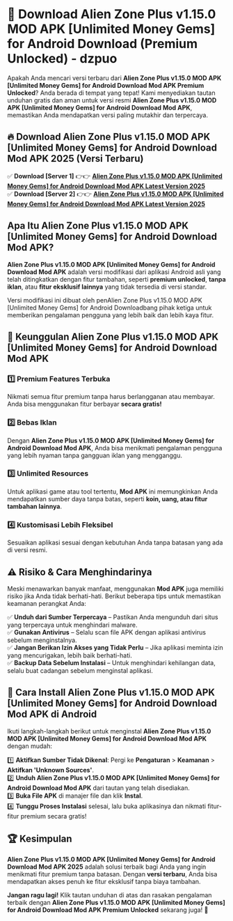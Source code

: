 # 🎯 Download Alien Zone Plus v1.15.0 MOD APK [Unlimited Money Gems] for Android Download (Premium Unlocked) -  dzpuo

Apakah Anda mencari versi terbaru dari **Alien Zone Plus v1.15.0 MOD APK [Unlimited Money Gems] for Android Download Mod APK Premium Unlocked**? Anda berada di tempat yang tepat! Kami menyediakan tautan unduhan gratis dan aman untuk versi resmi **Alien Zone Plus v1.15.0 MOD APK [Unlimited Money Gems] for Android Download Mod APK**, memastikan Anda mendapatkan versi paling mutakhir dan terpercaya.

## 🔥 Download Alien Zone Plus v1.15.0 MOD APK [Unlimited Money Gems] for Android Download Mod APK 2025 (Versi Terbaru)

✅ **Download [Server 1]** 👉👉 [**Alien Zone Plus v1.15.0 MOD APK [Unlimited Money Gems] for Android Download Mod APK Latest Version 2025**](https://momento.my/?title=Alien_Zone_Plus_v1.15.0_MOD_APK_[Unlimited_Money_Gems]_for_Android_Download)  
✅ **Download [Server 2]** 👉👉 [**Alien Zone Plus v1.15.0 MOD APK [Unlimited Money Gems] for Android Download Mod APK Latest Version 2025**](https://momento.my/?title=Alien_Zone_Plus_v1.15.0_MOD_APK_[Unlimited_Money_Gems]_for_Android_Download)  

## Apa Itu Alien Zone Plus v1.15.0 MOD APK [Unlimited Money Gems] for Android Download Mod APK?

**Alien Zone Plus v1.15.0 MOD APK [Unlimited Money Gems] for Android Download Mod APK** adalah versi modifikasi dari aplikasi Android asli yang telah ditingkatkan dengan fitur tambahan, seperti **premium unlocked**, **tanpa iklan**, atau **fitur eksklusif lainnya** yang tidak tersedia di versi standar.

Versi modifikasi ini dibuat oleh penAlien Zone Plus v1.15.0 MOD APK [Unlimited Money Gems] for Android Downloadbang pihak ketiga untuk memberikan pengalaman pengguna yang lebih baik dan lebih kaya fitur.

## 🎯 Keunggulan Alien Zone Plus v1.15.0 MOD APK [Unlimited Money Gems] for Android Download Mod APK

### 1️⃣ Premium Features Terbuka
Nikmati semua fitur premium tanpa harus berlangganan atau membayar. Anda bisa menggunakan fitur berbayar **secara gratis!**

### 2️⃣ Bebas Iklan
Dengan **Alien Zone Plus v1.15.0 MOD APK [Unlimited Money Gems] for Android Download Mod APK**, Anda bisa menikmati pengalaman pengguna yang lebih nyaman tanpa gangguan iklan yang mengganggu.

### 3️⃣ Unlimited Resources
Untuk aplikasi game atau tool tertentu, **Mod APK** ini memungkinkan Anda mendapatkan sumber daya tanpa batas, seperti **koin, uang, atau fitur tambahan lainnya**.

### 4️⃣ Kustomisasi Lebih Fleksibel
Sesuaikan aplikasi sesuai dengan kebutuhan Anda tanpa batasan yang ada di versi resmi.

## ⚠️ Risiko & Cara Menghindarinya

Meski menawarkan banyak manfaat, menggunakan **Mod APK** juga memiliki risiko jika Anda tidak berhati-hati. Berikut beberapa tips untuk memastikan keamanan perangkat Anda:

✅ **Unduh dari Sumber Terpercaya** – Pastikan Anda mengunduh dari situs yang terpercaya untuk menghindari malware.  
✅ **Gunakan Antivirus** – Selalu scan file APK dengan aplikasi antivirus sebelum menginstalnya.  
✅ **Jangan Berikan Izin Akses yang Tidak Perlu** – Jika aplikasi meminta izin yang mencurigakan, lebih baik berhati-hati.  
✅ **Backup Data Sebelum Instalasi** – Untuk menghindari kehilangan data, selalu buat cadangan sebelum menginstal aplikasi.

## 📌 Cara Install Alien Zone Plus v1.15.0 MOD APK [Unlimited Money Gems] for Android Download Mod APK di Android

Ikuti langkah-langkah berikut untuk menginstal **Alien Zone Plus v1.15.0 MOD APK [Unlimited Money Gems] for Android Download Mod APK** dengan mudah:

1️⃣ **Aktifkan Sumber Tidak Dikenal**: Pergi ke **Pengaturan** > **Keamanan** > **Aktifkan 'Unknown Sources'**.  
2️⃣ **Unduh Alien Zone Plus v1.15.0 MOD APK [Unlimited Money Gems] for Android Download Mod APK** dari tautan yang telah disediakan.  
3️⃣ **Buka File APK** di manajer file dan klik **Instal**.  
4️⃣ **Tunggu Proses Instalasi** selesai, lalu buka aplikasinya dan nikmati fitur-fitur premium secara gratis!

## 🏆 Kesimpulan

**Alien Zone Plus v1.15.0 MOD APK [Unlimited Money Gems] for Android Download Mod APK 2025** adalah solusi terbaik bagi Anda yang ingin menikmati fitur premium tanpa batasan. Dengan **versi terbaru**, Anda bisa mendapatkan akses penuh ke fitur eksklusif tanpa biaya tambahan.

**Jangan ragu lagi!** Klik tautan unduhan di atas dan rasakan pengalaman terbaik dengan **Alien Zone Plus v1.15.0 MOD APK [Unlimited Money Gems] for Android Download Mod APK Premium Unlocked** sekarang juga! 🚀
